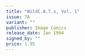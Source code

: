 ```yaml
---
title: "WildC.A.T.s, Vol. 1"
issue: 7A
variant: ""
publisher: Image Comics
release_date: Jan 1994
signed_by: ""
price: 1.95
---
```

